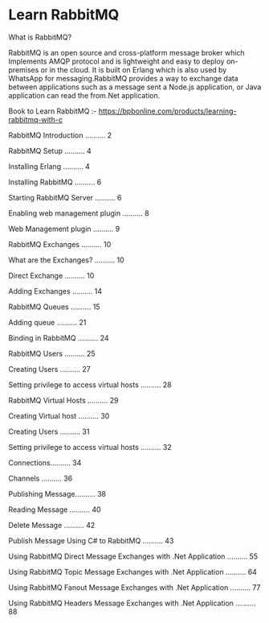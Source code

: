 # Learn RabbitMQ

What is RabbitMQ?

RabbitMQ is an open source and cross-platform message broker which Implements AMQP protocol and is lightweight and easy to deploy on-premises or in the cloud. It is built on Erlang which is also used by WhatsApp for messaging.RabbitMQ provides a way to exchange data between applications such as a message sent a Node.js application, or Java application can read the from.Net application.

Book  to Learn RabbitMQ :- https://bpbonline.com/products/learning-rabbitmq-with-c

RabbitMQ Introduction .......... 2

RabbitMQ Setup .......... 4

Installing Erlang .......... 4

Installing RabbitMQ .......... 6

Starting RabbitMQ Server .......... 6

Enabling web management plugin .......... 8

Web Management plugin .......... 9

RabbitMQ Exchanges .......... 10

What are the Exchanges? .......... 10

Direct Exchange .......... 10

Adding Exchanges .......... 14

RabbitMQ Queues .......... 15

Adding queue .......... 21

Binding in RabbitMQ .......... 24

RabbitMQ Users .......... 25

Creating Users .......... 27

Setting privilege to access virtual hosts .......... 28

RabbitMQ Virtual Hosts .......... 29

Creating Virtual host .......... 30

Creating Users .......... 31

Setting privilege to access virtual hosts .......... 32

Connections.......... 34

Channels .......... 36

Publishing Message.......... 38

Reading Message .......... 40

Delete Message .......... 42

Publish Message Using C# to RabbitMQ .......... 43

Using RabbitMQ Direct Message Exchanges with .Net Application .......... 55

Using RabbitMQ Topic Message Exchanges with .Net Application .......... 64

Using RabbitMQ Fanout Message Exchanges with .Net Application .......... 77

Using RabbitMQ Headers Message Exchanges with .Net Application .......... 88
